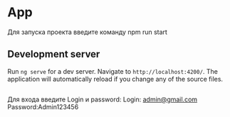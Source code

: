# App

Для запуска проекта введите команду
npm run start

## Development server

Run `ng serve` for a dev server. Navigate to `http://localhost:4200/`. The application will automatically reload if you change any of the source files.

##

Для входа введите Login и password:
Login: admin@gmail.com
Password:Admin123456
